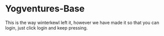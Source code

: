 # Yogventures-Base
This is the way winterkewl left it, however we have made it so that you can login, just click login and keep pressing.

